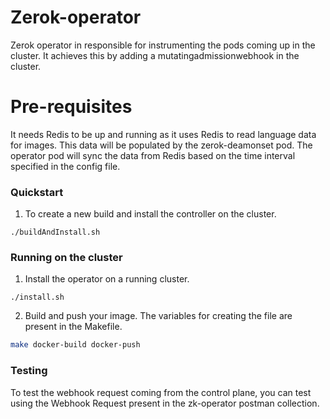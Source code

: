 # Zerok-operator
Zerok operator in responsible for instrumenting the pods coming up in the cluster. It achieves this by adding a mutatingadmissionwebhook in the cluster.

# Pre-requisites
It needs Redis to be up and running as it uses Redis to read language data for images. This data will be populated by the zerok-deamonset pod. The operator pod will sync the data from Redis based on the time interval specified in the config file.

### Quickstart

1. To create a new build and install the controller on the cluster.
```
./buildAndInstall.sh
```

### Running on the cluster
1. Install the operator on a running cluster.

```
./install.sh
```

2. Build and push your image. The variables for creating the file are present in the Makefile.
	
```sh
make docker-build docker-push
```

### Testing
To test the webhook request coming from the control plane, you can test using the Webhook Request present in the zk-operator postman collection. 